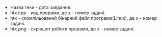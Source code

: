 - Назва теки - дата завдання.
- htx.cpp - код прорами, де х - номер задачі.
- htx - скомпільований бінарний файл програми(Linux), де х - номер задачі.
- htx.png - скріншот роботи прорами, де х - номер задачі.
